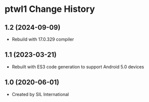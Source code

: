 ptwl1 Change History
====================

1.2 (2024-09-09)
----------------
* Rebuild with 17.0.329 compiler

1.1 (2023-03-21)
----------------
* Rebuilt with ES3 code generation to support Android 5.0 devices

1.0 (2020-06-01)
----------------
* Created by SIL International
